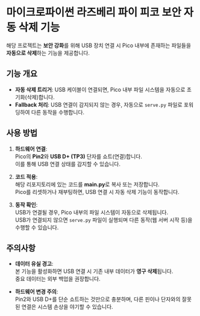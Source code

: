 # 마이크로파이썬 라즈베리 파이 피코 보안 자동 삭제 기능

해당 프로젝트는 **보안 강화**를 위해 USB 장치 연결 시 Pico 내부에 존재하는 파일들을 **자동으로 삭제**하는 기능을 제공합니다.

## 기능 개요

- **자동 삭제 트리거**: USB 케이블이 연결되면, Pico 내부 파일 시스템을 자동으로 초기화(삭제)합니다.
- **Fallback 처리**: USB 연결이 감지되지 않는 경우, 자동으로 `serve.py` 파일로 포워딩하여 다른 동작을 수행합니다.

## 사용 방법

1. **하드웨어 연결**:  
   Pico의 **Pin2**와 **USB D+ (TP3)** 단자를 쇼트(연결)합니다.  
   이를 통해 USB 연결 상태를 감지할 수 있습니다.

2. **코드 적용**:  
   해당 리포지토리에 있는 코드를 **main.py**로 복사 또는 저장합니다.  
   Pico를 리셋하거나 재부팅하면, USB 연결 시 자동 삭제 기능이 동작합니다.

3. **동작 확인**:  
   USB가 연결될 경우, Pico 내부의 파일 시스템이 자동으로 삭제됩니다.  
   USB가 연결되지 않으면 `serve.py` 파일이 실행되며 다른 동작(웹 서버 시작 등)을 수행할 수 있습니다.

## 주의사항

- **데이터 유실 경고**:  
  본 기능을 활성화하면 USB 연결 시 기존 내부 데이터가 **영구 삭제**됩니다.  
  중요 데이터는 외부 백업을 권장합니다.

- **하드웨어 변경 주의**:  
  Pin2와 USB D+를 단순 쇼트하는 것만으로 충분하며, 다른 핀이나 단자와의 잘못된 연결은 시스템 손상을 야기할 수 있습니다.
